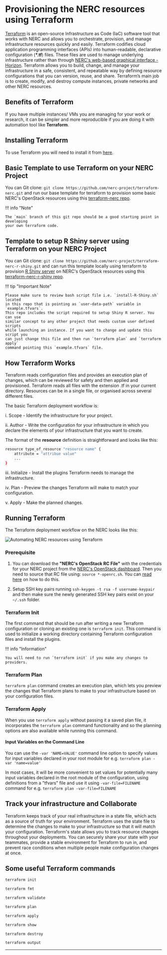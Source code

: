 # Provisioning the NERC resources using Terraform

[Terraform](https://www.hashicorp.com/products/terraform/infrastructure-as-code)
is an open-source Infrastructure as Code (IaC) software tool that works
with NERC and allows you to orchestrate, provision, and manage infrastructure
resources quickly and easily. Terraform codifies cloud application programming
interfaces (APIs) into human-readable, declarative configuration (**\*.tf**) files.
These files are used to manage underlying infrastructure rather than through
[NERC's web-based graphical interface - Horizon](https://stack.nerc.mghpcc.org).
Terraform allows you to build, change, and manage your infrastructure in a safe,
consistent, and repeatable way by defining resource configurations that you can
version, reuse, and share. Terraform’s main job is to create, modify, and destroy
compute instances, private networks and other NERC resources.

## Benefits of Terraform

If you have multiple instances/ VMs you are managing for your work or research,
it can be simpler and more reproducible if you are doing it with automation tool
like **Terraform**.

## Installing Terraform

To use Terraform you will need to install it from [here](https://www.terraform.io/downloads).

## Basic Template to use Terraform on your NERC Project

You can Git clone: `git clone https://github.com/nerc-project/terraform-nerc.git`
and run our base template for terraform to provision some basic NERC's OpenStack
resources using this [terraform-nerc repo](https://github.com/nerc-project/terraform-nerc.git).

!!! info "Note"

    The `main` branch of this git repo should be a good starting point in developing
    your own terraform code.

## Template to setup R Shiny server using Terraform on your NERC Project

You can Git clone: `git clone https://github.com/nerc-project/terraform-nerc-r-shiny.git`
and can run this template locally using terraform to provision
[R Shiny server](https://www.rstudio.com/products/shiny/shiny-server/) on NERC's
OpenStack resources using this [terraform-nerc-r-shiny repo](https://github.com/nerc-project/terraform-nerc-r-shiny.git).

!!! tip "Important Note"

    Please make sure to review bash script file i.e. `install-R-Shiny.sh` located
    in this repo that is pointing as `user-data-path` variable in `example.tfvars`.
    This repo includes the script required to setup Shiny R server. You can use
    similar concept to any other project that needs custom user defined scripts
    while launching an instance. If you want to change and update this script you
    can just change this file and then run `terraform plan` and `terraform apply`
    command pointing this `example.tfvars` file.

## How Terraform Works

Terraform reads configuration files and provides an execution plan of changes, which
can be reviewed for safety and then applied and provisioned. Terraform reads all
files with the extension .tf in your current directory. Resources can be in a
single file, or organised across several different files.

The basic Terraform deployment workflow is:

i. Scope - Identify the infrastructure for your project.

ii. Author - Write the configuration for your infrastructure in which you
declare the elements of your infrastructure that you want to create.

The format of the **resource** definition is straightforward and looks like this:

```sh
resource type_of_resource "resource name" {
    attribute = "attribue value"
    ...
}
```

iii. Initialize - Install the plugins Terraform needs to manage the infrastructure.

iv. Plan - Preview the changes Terraform will make to match your configuration.

v. Apply - Make the planned changes.

## Running Terraform

The Terraform deployment workflow on the NERC looks like this:

![Automating NERC resources using Terraform](images/NERC-Terrform.png)

### Prerequisite

1. You can download the **"NERC's OpenStack RC File"** with the credentials for
   your NERC project from the [NERC's OpenStack dashboard](https://stack.nerc.mghpcc.org/).
   Then you need to source that RC file using: `source *-openrc.sh`. You can
   [read here](https://github.com/nerc-project/terraform-nerc#how-to-get-credential-to-connect-nercs-openstack)
   on how to do this.

2. Setup SSH key pairs running `ssh-keygen -t rsa -f username-keypair` and then
   make sure the newly generated SSH key pairs exist on your `~/.ssh` folder.

### Terraform Init

The first command that should be run after writing a new Terraform configuration
or cloning an existing one is `terraform init`. This command is used to initialize
a working directory containing Terraform configuration files and install the plugins.

!!! info "Information"

    You will need to run `terraform init` if you make any changes to providers.

### Terraform Plan

`terraform plan` command creates an execution plan, which lets you preview the changes
that Terraform plans to make to your infrastructure based on your configuration files.

### Terraform Apply

When you use `terraform apply` without passing it a saved plan file, it incorporates
the `terraform plan` command functionality and so the planning options are also
available while running this command.

#### Input Variables on the Command Line

You can use the `-var 'NAME=VALUE'` command line option to specify values for input
variables declared in your root module for e.g. `terraform plan -var 'name=value'`

In most cases, it will be more convenient to set values for potentially many input
variables declared in the root module of the configuration, using definitions from
a "tfvars" file and use it using `-var-file=FILENAME` command for e.g.
`terraform plan -var-file=FILENAME`

## Track your infrastructure and Collaborate

Terraform keeps track of your real infrastructure in a state file, which acts as
a source of truth for your environment. Terraform uses the state file to determine
the changes to make to your infrastructure so that it will match your configuration.
Terraform's state allows you to track resource changes throughout your deployments.
You can securely share your state with your teammates, provide a stable environment
for Terraform to run in, and prevent race conditions when multiple people make
configuration changes at once.

## Some useful Terraform commands

```sh
terraform init

terraform fmt

terraform validate

terraform plan

terraform apply

terraform show

terraform destroy

terraform output
```

---
